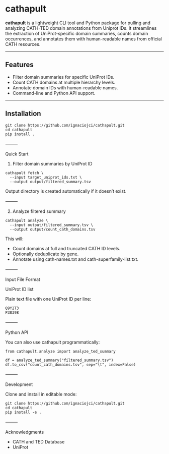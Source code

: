 # cathapult

**cathapult** is a lightweight CLI tool and Python package for pulling and analyzing CATH-TED domain annotations from Uniprot IDs. It streamlines the extraction of UniProt-specific domain summaries, counts domain occurrences, and annotates them with human-readable names from official CATH resources.

---

## Features

- Filter domain summaries for specific UniProt IDs.
- Count CATH domains at multiple hierarchy levels.
- Annotate domain IDs with human-readable names.
- Command-line and Python API support.

---

## Installation

```
git clone https://github.com/ignaciojci/cathapult.git
cd cathapult
pip install .
```


⸻

Quick Start

1. Filter domain summaries by UniProt ID

```
cathapult fetch \
  --input target_uniprot_ids.txt \
  --output output/filtered_summary.tsv
```

Output directory is created automatically if it doesn’t exist.

⸻

2. Analyze filtered summary

```
cathapult analyze \
  --input output/filtered_summary.tsv \
  --output output/count_cath_domains.tsv
```

This will:
- Count domains at full and truncated CATH ID levels.
- Optionally deduplicate by gene.
- Annotate using cath-names.txt and cath-superfamily-list.txt.

⸻

Input File Format

UniProt ID list

Plain text file with one UniProt ID per line:
```
Q9Y2T3
P38398
```

⸻

Python API

You can also use cathapult programmatically:

```
from cathapult.analyze import analyze_ted_summary

df = analyze_ted_summary("filtered_summary.tsv")
df.to_csv("count_cath_domains.tsv", sep="\t", index=False)
```

⸻

Development

Clone and install in editable mode:

```
git clone https://github.com/ignaciojci/cathapult.git
cd cathapult
pip install -e .
```
⸻

Acknowledgments
- CATH and TED Database
- UniProt